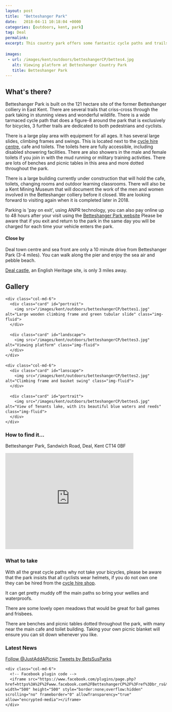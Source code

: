 ```yaml
---
layout: post
title:  "Betteshanger Park"
date:   2018-04-11 10:18:04 +0000
categories: [outdoors, kent, park]
tag: Deal
permalink: 
excerpt: This country park offers some fantastic cycle paths and trails around the beautiful countryside.  There is a cafe, toilets, large childrens play area and when the new building is completed there will also be indoor learning spaces and a Mining Museum too.

images: 
 - url: /images/kent/outdoors/betteshangerCP/bettes4.jpg
   alt: Viewing platform at Betteshanger Country Park
   title: Betteshanger Park 
---
```


## What's there?
Betteshanger Park is built on the 121 hectare site of the former Betteshanger colliery in East Kent.  There are several trails that criss-cross through the park taking in stunning views and wonderful wildlife.  There is a wide tarmaced cycle path that does a figure-8 around the park that is exclusively for bicycles, 3 further trails are dedicated to both pedestrians and cyclists. 

There is a large play area with equipment for all ages.  It has several large slides, climbing frames and swings.  This is located next to the [cycle hire centre](https://www.betteshanger-park.co.uk/things-to-do/cycling/cycle-hire/), cafe and toilets.  The toilets here are fully accessible, including disabled showering facilities.  There are also showers in the male and female toilets if you join in with the mud running or military training activities.  There are lots of benches and picnic tables in this area and more dotted throughout the park.

There is a large building currently under construction that will hold the cafe, toilets, changing rooms and outdoor learning classrooms. There will also be a Kent Mining Museum that will document the work of the men and women involved in the Betteshanger colliery before it closed.  We are looking forward to visiting again when it is completed later in 2018.

Parking is 'pay on exit', using ANPR technology, you can also pay online up to 48 hours after your visit using the [Betteshanger Park website](https://www.betteshanger-park.co.uk/)  Please be aware that if you exit and return to the park in the same day you will be charged for each time your vehicle enters the park.

#### Close by

Deal town centre and sea front are only a 10 minute drive from Betteshanger Park (3-4 miles).  You can walk along the pier and enjoy the sea air and pebble beach.

[Deal castle](http://www.english-heritage.org.uk/visit/places/deal-castle/), an English Heritage site, is only 3 miles away.

## Gallery

<div class="container">

  <div class="row">

    <div class="col-md-6">
      <div class="card" id="portrait">
        <img src="/images/kent/outdoors/betteshangerCP/bettes1.jpg" alt="Large wooden climbing frame and green tubular slide" class="img-fluid">
      </div>

      <div class="card" id="landscape">
        <img src="/images/kent/outdoors/betteshangerCP/bettes3.jpg" alt="Viewing platform" class="img-fluid">
      </div>  
    </div>

    <div class="col-md-6">
      <div class="card" id="lanscape">
        <img src="/images/kent/outdoors/betteshangerCP/bettes2.jpg" alt="Climbing frame and basket swing" class="img-fluid">
      </div>

      <div class="card" id="portrait">
        <img src="/images/kent/outdoors/betteshangerCP/bettes5.jpg" alt="View of Tenants lake, with its beautiful blue waters and reeds" class="img-fluid">
      </div>
    </div>



  </div>      
</div>


### How to find it...
Betteshanger Park, Sandwich Road, Deal, Kent CT14 0BF

<iframe src="https://www.google.com/maps/embed?pb=!1m23!1m12!1m3!1d39977.062806229835!2d1.3465182112304224!3d51.22706235143361!2m3!1f0!2f0!3f0!3m2!1i1024!2i768!4f13.1!4m8!3e0!4m0!4m5!1s0x47deae8cdd053717%3A0x5af4b299a6599600!2sBetteshanger+Park%2C+Sandwich+Road%2C+Deal+CT14+0BF!3m2!1d51.236580499999995!2d1.3691068!5e0!3m2!1sen!2suk!4v1523441883733" width="400" height="300" frameborder="0" style="border:0" allowfullscreen></iframe>

### What to take

With all the great cycle paths why not take your bicycles, please be aware that the park insists that all cyclists wear helmets, if you do not own one they can be hired from the [cycle hire shop](https://www.betteshanger-park.co.uk/things-to-do/cycling/cycle-hire/).

It can get pretty muddy off the main paths so bring your wellies and waterproofs.

There are some lovely open meadows that would be great for ball games and frisbees.

There are benches and picnic tables dotted throughout the park, with many near the main cafe and toilet building.  Taking your own picnic blanket will ensure you can sit down whenever you like.

### Latest News

<div class="container">
  <div class="row">
    <div class="col-md-6">
      <!-- Follow JAAP on Twitter -->
      <a href="https://twitter.com/JustAddAPicnic?ref_src=twsrc%5Etfw" class="twitter-follow-button" data-show-count="false">Follow @JustAddAPicnic</a><script async src="https://platform.twitter.com/widgets.js" charset="utf-8"></script>
      <!-- Twitter plugin code -->
      <a class="twitter-timeline" href="https://twitter.com/BetsSusParks?ref_src=twsrc%5Etfw">Tweets by BetsSusParks</a> <script async src="https://platform.twitter.com/widgets.js" charset="utf-8"></script>
    </div>
  
    <div class="col-md-6">
      <!-- Facebook plugin code -->
      <iframe src="https://www.facebook.com/plugins/page.php?href=https%3A%2F%2Fwww.facebook.com%2FBetteshangerCP%2F%3Fref%3Dbr_rs&tabs=timeline&width=500&height=500&small_header=true&adapt_container_width=true&hide_cover=false&show_facepile=true&appId" width="500" height="500" style="border:none;overflow:hidden" scrolling="no" frameborder="0" allowTransparency="true" allow="encrypted-media"></iframe>
    </div>
  </div>
</div>



